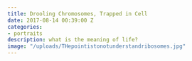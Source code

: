 ```yaml
---
title: Drooling Chromosomes, Trapped in Cell
date: 2017-08-14 00:39:00 Z
categories:
- portraits
description: what is the meaning of life?
image: "/uploads/THepointistonotunderstandribosomes.jpg"
---
```


